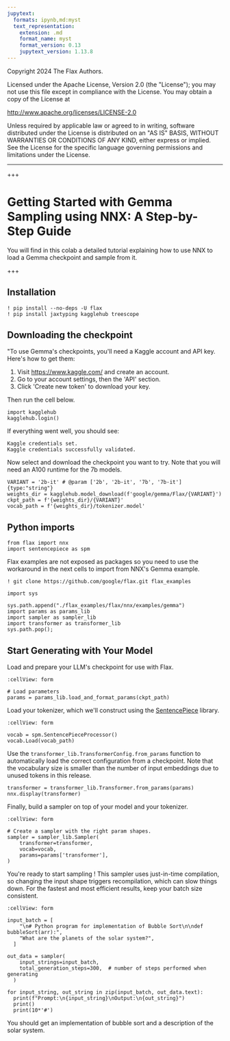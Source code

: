 ```yaml
---
jupytext:
  formats: ipynb,md:myst
  text_representation:
    extension: .md
    format_name: myst
    format_version: 0.13
    jupytext_version: 1.13.8
---
```


Copyright 2024 The Flax Authors.

Licensed under the Apache License, Version 2.0 (the "License"); you may not use this file except in compliance with the License. You may obtain a copy of the License at

http://www.apache.org/licenses/LICENSE-2.0

Unless required by applicable law or agreed to in writing, software distributed under the License is distributed on an "AS IS" BASIS, WITHOUT WARRANTIES OR CONDITIONS OF ANY KIND, either express or implied. See the License for the specific language governing permissions and limitations under the License.

---

+++

# Getting Started with Gemma Sampling using NNX: A Step-by-Step Guide

You will find in this colab a detailed tutorial explaining how to use NNX to load a Gemma checkpoint and sample from it.

+++

## Installation

```{code-cell} ipython3
! pip install --no-deps -U flax
! pip install jaxtyping kagglehub treescope
```

## Downloading the checkpoint

"To use Gemma's checkpoints, you'll need a Kaggle account and API key. Here's how to get them:

1. Visit https://www.kaggle.com/ and create an account.
2. Go to your account settings, then the 'API' section.
3. Click 'Create new token' to download your key.

Then run the cell below.

```{code-cell} ipython3
import kagglehub
kagglehub.login()
```

If everything went well, you should see:
```
Kaggle credentials set.
Kaggle credentials successfully validated.
```

Now select and download the checkpoint you want to try. Note that you will need an A100 runtime for the 7b models.

```{code-cell} ipython3
VARIANT = '2b-it' # @param ['2b', '2b-it', '7b', '7b-it'] {type:"string"}
weights_dir = kagglehub.model_download(f'google/gemma/Flax/{VARIANT}')
ckpt_path = f'{weights_dir}/{VARIANT}'
vocab_path = f'{weights_dir}/tokenizer.model'
```

## Python imports

```{code-cell} ipython3
from flax import nnx
import sentencepiece as spm
```

Flax examples are not exposed as packages so you need to use the workaround in the next cells to import from NNX's Gemma example.

```{code-cell} ipython3
! git clone https://github.com/google/flax.git flax_examples
```

```{code-cell} ipython3
import sys

sys.path.append("./flax_examples/flax/nnx/examples/gemma")
import params as params_lib
import sampler as sampler_lib
import transformer as transformer_lib
sys.path.pop();
```

## Start Generating with Your Model

Load and prepare your LLM's checkpoint for use with Flax.

```{code-cell} ipython3
:cellView: form

# Load parameters
params = params_lib.load_and_format_params(ckpt_path)
```

Load your tokenizer, which we'll construct using the [SentencePiece](https://github.com/google/sentencepiece) library.

```{code-cell} ipython3
:cellView: form

vocab = spm.SentencePieceProcessor()
vocab.Load(vocab_path)
```

Use the `transformer_lib.TransformerConfig.from_params` function to automatically load the correct configuration from a checkpoint. Note that the vocabulary size is smaller than the number of input embeddings due to unused tokens in this release.

```{code-cell} ipython3
transformer = transformer_lib.Transformer.from_params(params)
nnx.display(transformer)
```

Finally, build a sampler on top of your model and your tokenizer.

```{code-cell} ipython3
:cellView: form

# Create a sampler with the right param shapes.
sampler = sampler_lib.Sampler(
    transformer=transformer,
    vocab=vocab,
    params=params['transformer'],
)
```

You're ready to start sampling ! This sampler uses just-in-time compilation, so changing the input shape triggers recompilation, which can slow things down. For the fastest and most efficient results, keep your batch size consistent.

```{code-cell} ipython3
:cellView: form

input_batch = [
    "\n# Python program for implementation of Bubble Sort\n\ndef bubbleSort(arr):",
    "What are the planets of the solar system?",
  ]

out_data = sampler(
    input_strings=input_batch,
    total_generation_steps=300,  # number of steps performed when generating
  )

for input_string, out_string in zip(input_batch, out_data.text):
  print(f"Prompt:\n{input_string}\nOutput:\n{out_string}")
  print()
  print(10*'#')
```

You should get an implementation of bubble sort and a description of the solar system.
